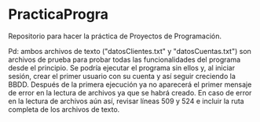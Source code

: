 # PracticaProgra
Repositorio para hacer la práctica de Proyectos de Programación. 

Pd: ambos archivos de texto ("datosClientes.txt" y "datosCuentas.txt") son archivos de prueba para probar todas las funcionalidades del programa desde el principio. Se podría ejecutar el programa sin ellos y, al iniciar sesión, crear el primer usuario con su cuenta y así seguir creciendo la BBDD. Después de la primera ejecución ya no aparecerá el primer mensaje de error en la lectura de archivos ya que se habrá creado.
En caso de error en la lectura de archivos aún así, revisar líneas 509 y 524 e incluir la ruta completa de los archivos de texto.
